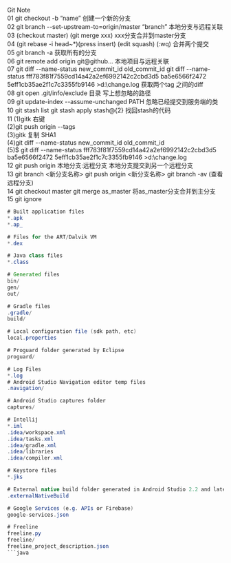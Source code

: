 
Git Note <br>
01 git checkout -b “name” 创建一个新的分支 <br>
02 git branch --set-upstream-to=origin/master “branch” 本地分支与远程关联 <br>
03 (checkout master) (git merge xxx) xxx分支合并到master分支  <br>
04 (git rebase -i head~*)(press insert) (edit squash) (:wq) 合并两个提交  <br>
05 git branch -a 获取所有的分支 <br>
06 git remote add origin git@github... 本地项目与远程关联 <br>
07 git diff --name-status new_commit_id old_commit_id git diff --name-status fff783f81f7559cd14a42a2ef6992142c2cbd3d5 ba5e6566f2472
   5eff1cb35ae2f1c7c3355fb9146 >d:\change.log 获取两个tag 之间的diff <br> 
08 git open .git/info/exclude 目录 写上想忽略的路径 <br>
09 git update-index --assume-unchanged PATH 忽略已经提交到服务端的类 <br>
10 git stash list   git stash apply stash@{2}  找回stash的代码 <br>
11 (1)gitk 右键<br>
   (2)git push origin --tags <br> 
   (3)gitk 复制 SHA1 <br>
   (4)git diff --name-status new_commit_id old_commit_id<br>
   (5)$ git diff --name-status fff783f81f7559cd14a42a2ef6992142c2cbd3d5 ba5e6566f2472
      5eff1cb35ae2f1c7c3355fb9146 >d:\change.log <br>
12 git push origin 本地分支:远程分支  本地分支提交到另一个远程分支 <br>
13 git branch <新分支名称> git push origin <新分支名称>  git branch -av (查看远程分支) <br>
14 git checkout master git merge as_master  将as_master分支合并到主分支 <br>
15 git ignore <br>
```java
# Built application files
*.apk
*.ap_

# Files for the ART/Dalvik VM
*.dex

# Java class files
*.class

# Generated files
bin/
gen/
out/

# Gradle files
.gradle/
build/

# Local configuration file (sdk path, etc)
local.properties

# Proguard folder generated by Eclipse
proguard/

# Log Files
*.log
# Android Studio Navigation editor temp files
.navigation/

# Android Studio captures folder
captures/

# Intellij
*.iml
.idea/workspace.xml
.idea/tasks.xml
.idea/gradle.xml
.idea/libraries
.idea/compiler.xml

# Keystore files
*.jks

# External native build folder generated in Android Studio 2.2 and later
.externalNativeBuild

# Google Services (e.g. APIs or Firebase)
google-services.json

# Freeline
freeline.py
freeline/
freeline_project_description.json
```java
